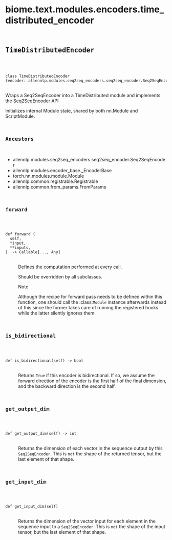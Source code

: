 # biome.text.modules.encoders.time_distributed_encoder <Badge text="Module"/>
<div></div>
<div></div>
<pre class="title">
 
## TimeDistributedEncoder <Badge text="Class"/>
</pre>
<pre class="language-python">
<code>
<span class="token keyword">class</span> <span class="ident">TimeDistributedEncoder</span> (encoder: allennlp.modules.seq2seq_encoders.seq2seq_encoder.Seq2SeqEncoder)</span>
</code>
</pre>
<p>Wraps a Seq2SeqEncoder into a TimeDistributed module and implements the Seq2SeqEncoder API</p>
<p>Initializes internal Module state, shared by both nn.Module and ScriptModule.</p>
<pre class="title">


### Ancestors
</pre>
<ul class="hlist">
<li>allennlp.modules.seq2seq_encoders.seq2seq_encoder.Seq2SeqEncoder</li>
<li>allennlp.modules.encoder_base._EncoderBase</li>
<li>torch.nn.modules.module.Module</li>
<li>allennlp.common.registrable.Registrable</li>
<li>allennlp.common.from_params.FromParams</li>
</ul>
<dl>
<pre class="title">

### forward <Badge text="Method"/>
</pre>
<dt>
<div class="language-python extra-class">
<pre class="language-python">
<code>
<span class="token keyword">def</span> <span class="ident">forward</span> (</span>
  self,
  *input,
  **inputs,
)  -> Callable[..., Any]
</code>
</pre>
</div>
</dt>
<dd>
<p>Defines the computation performed at every call.</p>
<p>Should be overridden by all subclasses.</p>
<div class="admonition note">
<p class="admonition-title">Note</p>
<p>Although the recipe for forward pass needs to be defined within
this function, one should call the :class:<code>Module</code> instance afterwards
instead of this since the former takes care of running the
registered hooks while the latter silently ignores them.</p>
</div>
</dd>
<pre class="title">

### is_bidirectional <Badge text="Method"/>
</pre>
<dt>
<div class="language-python extra-class">
<pre class="language-python">
<code>
<span class="token keyword">def</span> <span class="ident">is_bidirectional</span></span>(<span>self) -> bool</span>
</code>
</pre>
</div>
</dt>
<dd>
<p>Returns <code>True</code> if this encoder is bidirectional.
If so, we assume the forward direction
of the encoder is the first half of the final dimension, and the backward direction is the
second half.</p>
</dd>
<pre class="title">

### get_output_dim <Badge text="Method"/>
</pre>
<dt>
<div class="language-python extra-class">
<pre class="language-python">
<code>
<span class="token keyword">def</span> <span class="ident">get_output_dim</span></span>(<span>self) -> int</span>
</code>
</pre>
</div>
</dt>
<dd>
<p>Returns the dimension of each vector in the sequence output by this <code>Seq2SeqEncoder</code>.
This is <code>not</code> the shape of the returned tensor, but the last element of that shape.</p>
</dd>
<pre class="title">

### get_input_dim <Badge text="Method"/>
</pre>
<dt>
<div class="language-python extra-class">
<pre class="language-python">
<code>
<span class="token keyword">def</span> <span class="ident">get_input_dim</span></span>(<span>self)</span>
</code>
</pre>
</div>
</dt>
<dd>
<p>Returns the dimension of the vector input for each element in the sequence input
to a <code>Seq2SeqEncoder</code>. This is <code>not</code> the shape of the input tensor, but the
last element of that shape.</p>
</dd>
</dl>